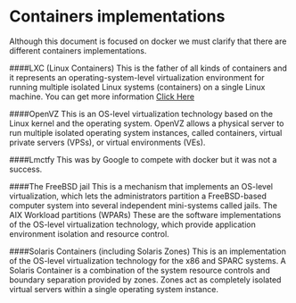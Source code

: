 # Containers implementations

Although this document is focused on docker we must clarify that there are different containers implementations.

####LXC (Linux Containers)
This is the father of all kinds of containers and it represents an operating-system-level virtualization environment for running multiple isolated Linux systems (containers) on a single Linux machine.
You can get more information [Click Here](http://en.wikipedia.org/wiki/LXC)

####OpenVZ
This is an OS-level virtualization technology based on the Linux kernel and the operating system. OpenVZ allows a physical server to run multiple isolated operating system instances, called containers, virtual private servers (VPSs), or virtual environments (VEs).

####Lmctfy
This was by Google to compete with docker but it was not a success.

####The FreeBSD jail
This is a mechanism that implements an OS-level virtualization, which lets the administrators partition a FreeBSD-based computer system into several independent mini-systems called jails.
The AIX Workload partitions (WPARs)
These are the software implementations of the OS-level virtualization technology, which provide application environment isolation and resource control.

####Solaris Containers (including Solaris Zones)
This is an implementation of the OS-level virtualization technology for the x86 and SPARC systems. A Solaris Container is a combination of the system resource controls and boundary separation provided by zones. Zones act as completely isolated virtual servers within a single operating system instance.